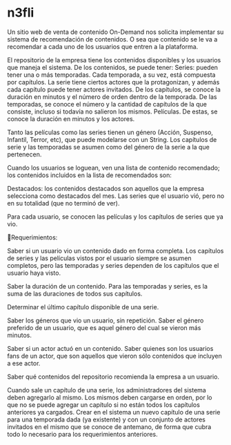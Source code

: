 # n3fli

Un sitio web de venta de contenido On-Demand nos solicita implementar su sistema de recomendación de contenidos. O sea que contenido se le va a recomendar a cada uno de los usuarios que entren a la plataforma.

El repositorio de la empresa tiene los contenidos disponibles y los usuarios que maneja el sistema. De los contenidos, se puede tener:
Series: pueden tener una o más temporadas. Cada temporada, a su vez, está compuesta por capítulos. La serie tiene ciertos actores que la protagonizan, y además cada capítulo puede tener actores invitados. De los capítulos, se conoce la duración en minutos y el número de orden dentro de la temporada. De las temporadas, se conoce el número y la cantidad de capítulos de la que consiste, incluso si todavía no salieron los mismos.
Películas. De estas, se conoce la duración en minutos y los actores.

Tanto las películas como las series tienen un género (Acción, Suspenso, Infantil, Terror, etc), que puede modelarse con un String. Los capítulos de serie y las temporadas se asumen como del género de la serie a la que pertenecen.

Cuando los usuarios se loguean, ven una lista de contenido recomendado; los contenidos incluidos en la lista de recomendados son:

Destacados: los contenidos destacados son aquellos que la empresa selecciona como destacados del mes.
Las series que el usuario vió, pero no en su totalidad (que no terminó de ver).

Para cada usuario, se conocen las películas y los capítulos de series que ya vio.


Requerimientos:

Saber si un usuario vio un contenido dado en forma completa. Los capítulos de series y las películas vistos por el usuario siempre se asumen completos, pero las temporadas y series dependen de los capítulos que el usuario haya visto. 

Saber la duración de un contenido. Para las temporadas y series, es la suma de las duraciones de todos sus capítulos.

Determinar el último capítulo disponible de una serie.


Saber los géneros que vio un usuario, sin repetición.
Saber el género preferido de un usuario, que es aquel género del cual se vieron más minutos.


Saber si un actor actuó en un contenido.
Saber quienes son los usuarios fans de un actor, que son aquellos que vieron sólo contenidos que incluyen a ese actor.

Saber qué contenidos del repositorio recomienda la empresa a un usuario. 

Cuando sale un capítulo de una serie, los administradores del sistema deben agregarlo al mismo. Los mismos deben cargarse en orden, por lo que no se puede agregar un capítulo si no están todos los capítulos anteriores ya cargados. Crear en el sistema un nuevo capítulo de una serie para una temporada dada (ya existente) y con un conjunto de actores invitados en el mismo que se conoce de antemano, de forma que cubra todo lo necesario para los requerimientos anteriores.
